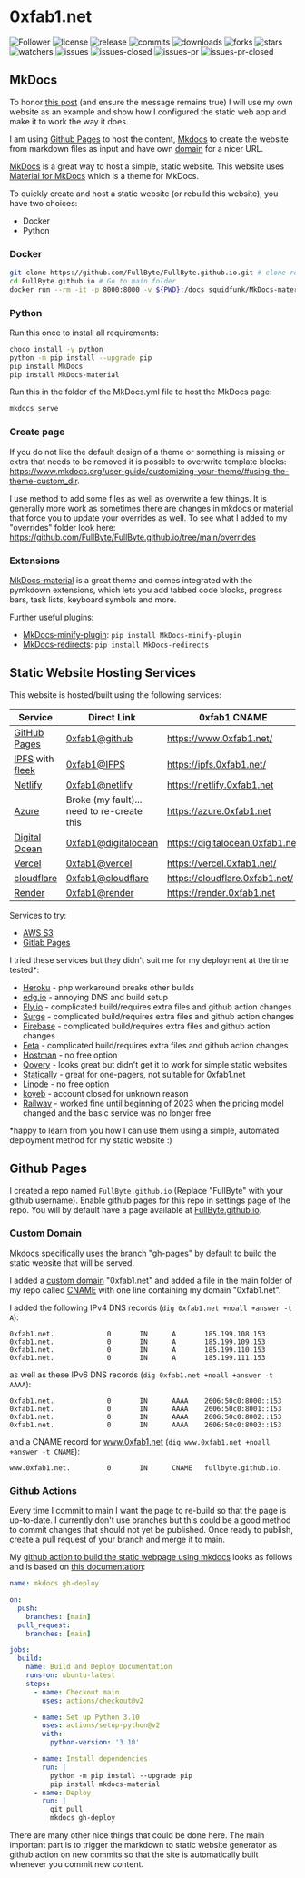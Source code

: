 # 0xfab1.net

![Follower](https://img.shields.io/github/followers/Fullbyte.svg?style=social&label=Follow&maxAge=2592000) ![license](https://img.shields.io/github/license/Fullbyte/FullByte.github.io.svg) ![release](https://img.shields.io/github/release/Fullbyte/FullByte.github.io.svg) ![commits](https://img.shields.io/github/commits-since/Fullbyte/FullByte.github.io/1.svg) ![downloads](https://img.shields.io/github/downloads/Fullbyte/FullByte.github.io/total.svg) ![forks](https://img.shields.io/github/forks/Fullbyte/FullByte.github.io.svg) ![stars](https://img.shields.io/github/stars/Fullbyte/FullByte.github.io.svg) ![watchers](https://img.shields.io/github/watchers/Fullbyte/FullByte.github.io.svg) ![issues](https://img.shields.io/github/issues/Fullbyte/FullByte.github.io.svg) ![issues-closed](https://img.shields.io/github/issues-closed/Fullbyte/FullByte.github.io.svg) ![issues-pr](https://img.shields.io/github/issues-pr/Fullbyte/FullByte.github.io.svg) ![issues-pr-closed](https://img.shields.io/github/issues-pr-closed/Fullbyte/FullByte.github.io.svg)

## MkDocs

To honor [this post](https://rakhim.org/images/honestly-undefined/blogging.jpg) (and ensure the message remains true) I will use my own website as an example and show how I configured the static web app and make it to work the way it does.

I am using [Github Pages](https://pages.github.com/) to host the content, [Mkdocs](https://www.mkdocs.org/) to create the website from markdown files as input and have own [domain](https://0xfab1.net/) for a nicer URL.

[MkDocs](https://github.com/MkDocs/MkDocs/) is a great way to host a simple, static website. This website uses [Material for MkDocs](https://github.com/squidfunk/MkDocs-material) which is a theme for MkDocs.

To quickly create and host a static website (or rebuild this website), you have two choices:

- Docker
- Python

### Docker

``` sh
git clone https://github.com/FullByte/FullByte.github.io.git # clone repo
cd FullByte.github.io # Go to main folder
docker run --rm -it -p 8000:8000 -v ${PWD}:/docs squidfunk/MkDocs-material # run the container
```

### Python

Run this once to install all requirements:

``` sh
choco install -y python
python -m pip install --upgrade pip
pip install MkDocs
pip install MkDocs-material
```

Run this in the folder of the MkDocs.yml file to host the MkDocs page:

``` sh
mkdocs serve
```

### Create page

If you do not like the default design of a theme or something is missing or extra that needs to be removed it is possible to overwrite template blocks: <https://www.mkdocs.org/user-guide/customizing-your-theme/#using-the-theme-custom_dir>.

I use method to add some files as well as overwrite a few things. It is generally more work as sometimes there are changes in mkdocs or material that force you to update your overrides as well. To see what I added to my "overrides" folder look here: <https://github.com/FullByte/FullByte.github.io/tree/main/overrides>

### Extensions

[MkDocs-material](https://squidfunk.github.io/mkdocs-material/) is a great theme and comes integrated with the pymkdown extensions, which lets you add tabbed code blocks, progress bars, task lists, keyboard symbols and more.

Further useful plugins:

- [MkDocs-minify-plugin](https://github.com/byrnereese/MkDocs-minify-plugin): `pip install MkDocs-minify-plugin`
- [MkDocs-redirects](https://github.com/datarobot/MkDocs-redirects): `pip install MkDocs-redirects`

## Static Website Hosting Services

This website is hosted/built using the following services:

| Service                                                  | Direct Link                                                     | 0xfab1 CNAME                      |
|----------------------------------------------------------|-----------------------------------------------------------------|-----------------------------------|
| [GitHub Pages](https://pages.github.com/)                | [0xfab1@github](https://fullbyte.github.io)                     | <https://www.0xfab1.net/>         |
| [IPFS](https://ipfs.io/) with [fleek](https://fleek.co/) | [0xfab1@IFPS](http://fb62c5359b88d00d5924.b-cdn.net)            | <https://ipfs.0xfab1.net/>        |
| [Netlify](https://www.netlify.com/)                      | [0xfab1@netlify](https://0xfab1.netlify.app/)                   | <https://netlify.0xfab1.net>      |
| [Azure](https://azure.microsoft.com)                     | Broke (my fault)... need to re-create this                      | <https://azure.0xfab1.net>        |
| [Digital Ocean](https://m.do.co/c/0ef5c6b3f680)          | [0xfab1@digitalocean](https://oxfab1-3l4ou.ondigitalocean.app/) | <https://digitalocean.0xfab1.net> |
| [Vercel](https://vercel.com/)                            | [0xfab1@vercel](https://0xfab1.vercel.app/)                     | <https://vercel.0xfab1.net/>      |
| [cloudflare](https://www.cloudflare.com/)                | [0xfab1@cloudflare](https://fullbyte-github-io.pages.dev)       | <https://cloudflare.0xfab1.net/>  |
| [Render](https://render.com/)                            | [0xfab1@render](https://zeroxfab1.onrender.com)                 | <https://render.0xfab1.net>       |

Services to try:

- [AWS S3](https://aws.amazon.com/s3/)
- [Gitlab Pages](https://about.gitlab.com)

I tried these services but they didn't suit me for my deployment at the time tested*:

- [Heroku](https://www.heroku.com) - php workaround breaks other builds
- [edg.io](https://edg.io/) - annoying DNS and build setup
- [Fly.io](https://fly.io/) - complicated build/requires extra files and github action changes
- [Surge](https://surge.sh/) - complicated build/requires extra files and github action changes
- [Firebase](https://console.firebase.google.com/) - complicated build/requires extra files and github action changes
- [Feta](https://www.deta.sh/) - complicated build/requires extra files and github action changes
- [Hostman](https://hostman.com) - no free option
- [Qovery](https://console.qovery.com) - looks great but didn't get it to work for simple static websites
- [Statically](https://statically.io) - great for one-pagers, not suitable for 0xfab1.net
- [Linode](https://www.linode.com) - no free option
- [koyeb](https://app.koyeb.com) - account closed for unknown reason
- [Railway](https://railway.app) - worked fine until beginning of 2023 when the pricing model changed and the basic service was no longer free

*happy to learn from you how I can use them using a simple, automated deployment method for my static website :)

## Github Pages

I created a repo named `FullByte.github.io` (Replace "FullByte" with your github username). Enable github pages for this repo in settings page of the repo. You will by default have a page available at [FullByte.github.io](https://FullByte.github.io).

### Custom Domain

[Mkdocs](https://www.mkdocs.org/) specifically uses the branch "gh-pages" by default to build the static website that will be served.

I added a [custom domain](https://docs.github.com/en/pages/configuring-a-custom-domain-for-your-github-pages-site/managing-a-custom-domain-for-your-github-pages-site) "0xfab1.net" and added a file in the main folder of my repo called [CNAME](https://github.com/FullByte/FullByte.github.io/blob/master/CNAME) with one line containing my domain "0xfab1.net".

I added the following IPv4 DNS records (`dig 0xfab1.net +noall +answer -t A`):

```dns
0xfab1.net.             0       IN      A       185.199.108.153
0xfab1.net.             0       IN      A       185.199.109.153
0xfab1.net.             0       IN      A       185.199.110.153
0xfab1.net.             0       IN      A       185.199.111.153
```

as well as these IPv6 DNS records (`dig 0xfab1.net +noall +answer -t AAAA`):

```dns
0xfab1.net.             0       IN      AAAA    2606:50c0:8000::153
0xfab1.net.             0       IN      AAAA    2606:50c0:8001::153
0xfab1.net.             0       IN      AAAA    2606:50c0:8002::153
0xfab1.net.             0       IN      AAAA    2606:50c0:8003::153
```

and a CNAME record for www.0xfab1.net (`dig www.0xfab1.net +noall +answer -t CNAME`):

```dns
www.0xfab1.net.         0       IN      CNAME   fullbyte.github.io.
```

### Github Actions

Every time I commit to main I want the page to re-build so that the page is up-to-date. I currently don't use branches but this could be a good method to commit changes that should not yet be published. Once ready to publish, create a pull request of your branch and merge it to main.

My [github action to build the static webpage using mkdocs](https://github.com/FullByte/FullByte.github.io/blob/master/.github/workflows/build-0xfab1.yml) looks as follows and is based on [this documentation](https://www.mkdocs.org/user-guide/deploying-your-docs/):

``` yaml
name: mkdocs gh-deploy

on:
  push:
    branches: [main]
  pull_request:
    branches: [main]

jobs:
  build:
    name: Build and Deploy Documentation
    runs-on: ubuntu-latest
    steps:
      - name: Checkout main
        uses: actions/checkout@v2

      - name: Set up Python 3.10
        uses: actions/setup-python@v2
        with:
          python-version: '3.10'

      - name: Install dependencies
        run: |
          python -m pip install --upgrade pip
          pip install mkdocs-material
      - name: Deploy
        run: |
          git pull
          mkdocs gh-deploy
```

There are many other nice things that could be done here. The main important part is to trigger the markdown to static website generator as github action on new commits so that the site is automatically built whenever you commit new content.
